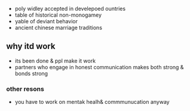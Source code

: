 - poly widley accepted in develepoed  ountries
- table of historical non-monogamey
- yable of deviant behavior
- ancient chinese marriage traditions


## why itd work
- its been done & ppl make it work
- partners who engage in honest communication makes both strong & bonds strong

### other resons
- you have to work on mentak healh& commmunucation anyway

